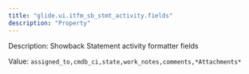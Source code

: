 ```yaml
---
title: "glide.ui.itfm_sb_stmt_activity.fields"
description: "Property"
---
```


Description: Showback Statement activity formatter fields

Value: `assigned_to,cmdb_ci,state,work_notes,comments,*Attachments*`